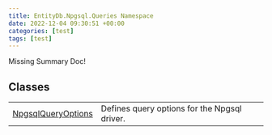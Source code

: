 ```yaml
---
title: EntityDb.Npgsql.Queries Namespace
date: 2022-12-04 09:30:51 +00:00
categories: [test]
tags: [test]
---
```


Missing Summary Doc!
## Classes
<table><tr><td><!--/posts/dotnet-entitydb-npgsql-queries-npgsqlqueryoptions--><a href='#'>NpgsqlQueryOptions</a></td><td>
Defines query options for the Npgsql driver.
</td></tr></table>
